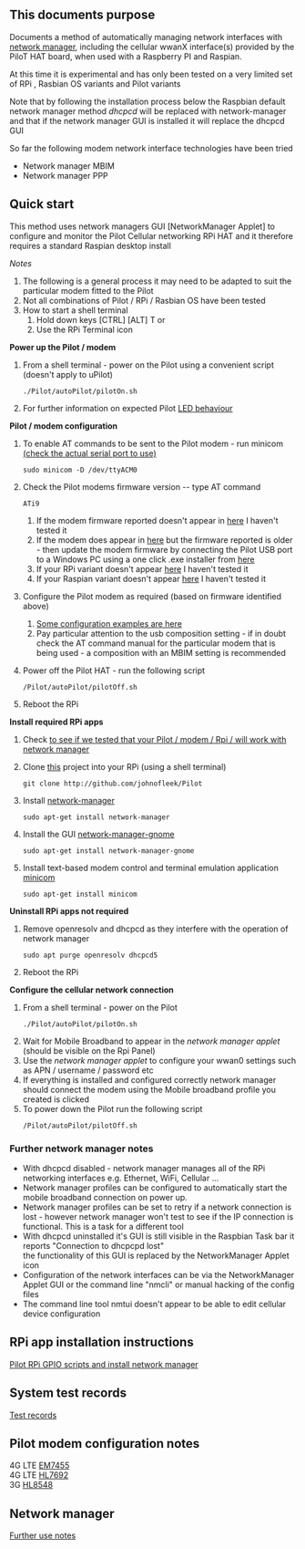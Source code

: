 ## This documents purpose 
Documents a method of automatically managing network interfaces with 
[network manager](https://developer.gnome.org/NetworkManager/stable/NetworkManager.html),
 including the cellular wwanX 
 interface(s) provided by the PiloT HAT board, when used with a Raspberry PI and Raspian.

At this time it is experimental and has only been tested on a very limited set of RPi
, Rasbian OS variants and Pilot variants 

Note that by following the installation process below the Raspbian default network manager
 method *dhcpcd* will be replaced with network-manager and that if the network manager GUI
 is installed it will replace the dhcpcd GUI

So far the following modem network interface technologies have been tried
* Network manager MBIM
* Network manager PPP

## Quick start
This method uses network managers GUI [NetworkManager Applet] to configure and monitor the Pilot
Cellular networking RPi HAT and it therefore requires a standard Raspian desktop install

*Notes*  
1. The following is a general process it may need 
to be adapted to suit the particular modem fitted to the Pilot
2. Not all combinations of Pilot / RPi / Rasbian OS have been tested  
3. How to start a shell terminal
   1. Hold down keys [CTRL] [ALT] T or 
   1. Use the RPi Terminal icon



**Power up the Pilot / modem**  
 
1. From a shell terminal - power on the Pilot using a convenient script (doesn't apply to uPilot)
   ```
   ./Pilot/autoPilot/pilotOn.sh
   ```
1. For further information on expected Pilot [LED behaviour](#pilot_modem_configuration_notes)
   

**Pilot / modem configuration**  
1. To enable AT commands to be sent to the Pilot modem - run minicom [(check the actual serial port to use)](test_configurationRecords.md)
   ```
   sudo minicom -D /dev/ttyACM0
   ```
1. Check the Pilot modems firmware version -- type AT command
   ```
   ATi9
   ```

   1. If the modem firmware reported doesn't appear in [here](test_configurationRecords.md) I haven't tested it
   1. If the modem does appear in [here](test_configurationRecords.md) but the
      firmware reported is older - then update the modem firmware by connecting the 
      Pilot USB port to a Windows PC using a 
      one click .exe installer from [here](https://source.sierrawireless.com/)   
   1. If your RPi variant doesn't appear [here](test_configurationRecords.md) I haven't tested it
   1. If your Raspian variant doesn't appear [here](test_configurationRecords.md) I haven't tested it
1. Configure the Pilot modem as required (based on firmware identified above)
   1. [Some configuration examples are here](test_configurationRecords.md)
   1. Pay particular attention to the usb composition setting - if in doubt check the 
      AT command manual for the particular modem that is being used - a composition with an MBIM setting is 
      recommended
1. Power off the Pilot HAT - run the following script
   ```
   /Pilot/autoPilot/pilotOff.sh
   ```
1. Reboot the RPi


**Install required RPi apps**  

1. Check [to see if we tested that your Pilot / modem / Rpi /  will work with network
 manager](./test_configurationRecords.md)
1. Clone [this](./git.md#checkout) project into your RPi (using a shell terminal)
   ```
   git clone http://github.com/johnofleek/Pilot
   ```

1. Install [network-manager](./instructions_howToInstall_gpioAndNetworkManager.md#install-network-manager)
   ```
   sudo apt-get install network-manager
   ```

1. Install the GUI [network-manager-gnome](./instructions_howToInstall_gpioAndNetworkManager.md#install-network-manager-gnome)
   ```
   sudo apt-get install network-manager-gnome
   ```

1. Install text-based modem control and terminal emulation  application [minicom](./instructions_howToInstall_gpioAndNetworkManager.md#install-minicom)
   ```
   sudo apt-get install minicom
   ```

**Uninstall RPi apps not required**

1. Remove openresolv and dhcpcd as they interfere with the operation of network manager
   ```
   sudo apt purge openresolv dhcpcd5
   ```
1. Reboot the RPi


  
**Configure the cellular network connection**  
1. From a shell terminal - power on the Pilot
   ```
   ./Pilot/autoPilot/pilotOn.sh
   ```
1. Wait for Mobile Broadband to appear in the *network manager applet* (should be visible on the Rpi Panel)
1. Use the *network manager applet*  to configure 
your wwan0 settings such as APN / username / password etc
1. If everything is installed and configured correctly network manager should 
 connect the modem using the Mobile broadband profile you created is clicked
1. To power down the Pilot run the following script
   ```
   /Pilot/autoPilot/pilotOff.sh
   ```

### Further network manager notes
* With dhcpcd disabled - network manager manages all of the RPi networking interfaces
 e.g. Ethernet, WiFi, Cellular ...
* Network manager profiles can be configured to automatically start the 
mobile broadband connection on power up.   
* Network manager profiles can be set to retry if a network connection is lost - however network manager 
won't test to see if the IP connection is functional. This is a task for a different tool 
* With dhcpcd uninstalled it's GUI is still visible in the Raspbian Task bar
it reports "Connection to dhcpcpd lost"   
the functionality of this GUI is replaced by the NetworkManager Applet icon  
* Configuration of the network interfaces can be via the NetworkManager Applet GUI or the command 
line "nmcli" or 
manual hacking of the config files  
* The command line tool nmtui doesn't appear to be able to edit cellular device configuration


## RPi app installation instructions
[Pilot RPi GPIO scripts and install network manager](./instructions_howToInstall_gpioAndNetworkManager.md)  


## System test records

[Test records](test_configurationRecords.md)  


##  Pilot modem configuration notes
4G LTE [EM7455](./instructions_EM7455.md)  
4G LTE [HL7692](./instructions_HL7692.md)  
3G [HL8548](./instructions_HL8548.md)  



## Network manager 

[Further use notes](./instructions_networkManager.md#connection-start)  

